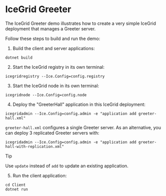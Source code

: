 # IceGrid Greeter

The IceGrid Greeter demo illustrates how to create a very simple IceGrid deployment that manages a Greeter server.

Follow these steps to build and run the demo:

1. Build the client and server applications:

```shell
dotnet build
```

2. Start the IceGrid registry in its own terminal:

```shell
icegridregistry --Ice.Config=config.registry
```

3. Start the IceGrid node in its own terminal:

```shell
icegridnode --Ice.Config=config.node
```

4. Deploy the "GreeterHall" application in this IceGrid deployment:

```shell
icegridadmin --Ice.Config=config.admin -e "application add greeter-hall.xml"
```

`greeter-hall.xml` configures a single Greeter server. As an alternative, you can deploy 3 replicated Greeter servers
with:

```shell
icegridadmin --Ice.Config=config.admin -e "application add greeter-hall-with-replication.xml"
```

> [!TIP]
> Use `update` instead of `add` to update an existing application.

5. Run the client application:

```shell
cd Client
dotnet run
```
